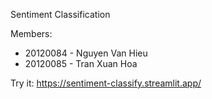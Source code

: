 Sentiment Classification

Members:
  - 20120084 - Nguyen Van Hieu
  - 20120085 - Tran Xuan Hoa

Try it: https://sentiment-classify.streamlit.app/
